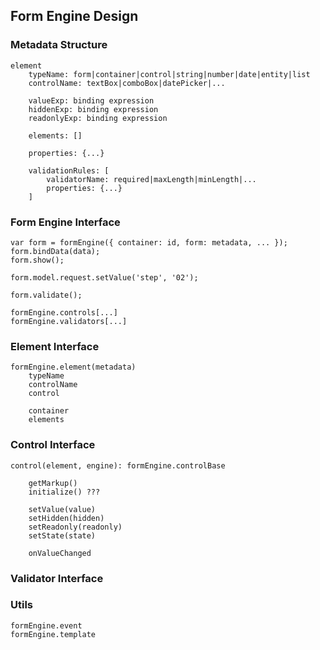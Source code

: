 ## Form Engine Design

### Metadata Structure

    element
        typeName: form|container|control|string|number|date|entity|list
        controlName: textBox|comboBox|datePicker|...
        
        valueExp: binding expression
        hiddenExp: binding expression
        readonlyExp: binding expression
        
        elements: []

        properties: {...}

        validationRules: [
            validatorName: required|maxLength|minLength|...
            properties: {...}
        ]

### Form Engine Interface

    var form = formEngine({ container: id, form: metadata, ... });
    form.bindData(data);
    form.show();

    form.model.request.setValue('step', '02');

    form.validate();

    formEngine.controls[...]
    formEngine.validators[...]

### Element Interface

    formEngine.element(metadata)
        typeName
        controlName
        control
        
        container
        elements

### Control Interface

    control(element, engine): formEngine.controlBase

        getMarkup()
        initialize() ???
        
        setValue(value)
        setHidden(hidden)
        setReadonly(readonly)
        setState(state)

        onValueChanged

### Validator Interface


### Utils

    formEngine.event
    formEngine.template
    
